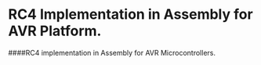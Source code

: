 # RC4 Implementation in Assembly for AVR Platform.
####RC4 implementation in Assembly for AVR Microcontrollers.

